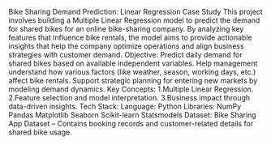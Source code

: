 Bike Sharing Demand Prediction: Linear Regression Case Study
This project involves building a Multiple Linear Regression model to predict the demand for shared bikes for an online bike-sharing company. By analyzing key features that influence bike rentals, the model aims to provide actionable insights that help the company optimize operations and align business strategies with customer demand.
Objective:
Predict daily demand for shared bikes based on available independent variables.
Help management understand how various factors (like weather, season, working days, etc.) affect bike rentals.
Support strategic planning for entering new markets by modeling demand dynamics.
Key Concepts:
1.Multiple Linear Regression.
2.Feature selection and model interpretation.
3.Business impact through data-driven insights.
Tech Stack:
Language: Python
Libraries:
NumPy
Pandas
Matplotlib
Seaborn
Scikit-learn
Statsmodels
Dataset:
Bike Sharing App Dataset – Contains booking records and customer-related details for shared bike usage.
